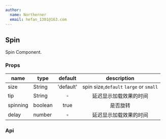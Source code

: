 ```yaml
---
author:
  name: Northerner
  email: hefan_1301@163.com
---
```


## Spin

Spin Component.

### Props
|name|type|default|description|
|---|---|:---:|:---:|
|size|String|'default'|spin size,`default` `large` or `small`|
|tip|String|-|延迟显示加载效果的时间|
|spinning|boolean|true|是否旋转|
|delay|number|-|延迟显示加载效果的时间|

### Api